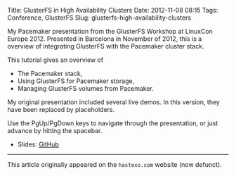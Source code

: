 Title: GlusterFS in High Availability Clusters
Date: 2012-11-08 08:15
Tags: Conference, GlusterFS
Slug: glusterfs-high-availability-clusters

My Pacemaker presentation from the GlusterFS Workshop at LinuxCon
Europe 2012. Presented in Barcelona in November of 2012, this is a
overview of integrating GlusterFS with the Pacemaker cluster stack.

This tutorial gives an overview of

-   The Pacemaker stack,
-   Using GlusterFS for Pacemaker storage,
-   Managing GlusterFS volumes from Pacemaker.

My original presentation included several live demos. In this version,
they have been replaced by placeholders.

Use the PgUp/PgDown keys to navigate through the presentation, or just
advance by hitting the spacebar.

* Slides: [GitHub](https://fghaas.github.io/lceu2012/glusterfs.html)

* * *

This article originally appeared on the `hastexo.com` website (now defunct).
